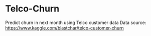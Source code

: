 # Telco-Churn
Predict churn in next month using Telco customer data
Data source: https://www.kaggle.com/blastchar/telco-customer-churn
